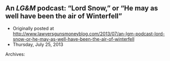 ## An <em>LG&amp;M</em> podcast: “Lord Snow,” or “He may as well have been the air of Winterfell”

 * Originally posted at http://www.lawyersgunsmoneyblog.com/2013/07/an-lgm-podcast-lord-snow-or-he-may-as-well-have-been-the-air-of-winterfell
 * Thursday, July 25, 2013

Archives: